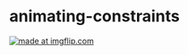 # animating-constraints

<a href="https://imgflip.com/gif/31mtqr"><img src="https://i.imgflip.com/31mtqr.gif" title="made at imgflip.com"/></a>
